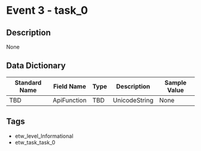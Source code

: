 # Event 3 - task_0

## Description
None

## Data Dictionary
|Standard Name|Field Name|Type|Description|Sample Value|
|---|---|---|---|---|
|TBD|ApiFunction|TBD|UnicodeString|None|None|

## Tags
* etw_level_Informational
* etw_task_task_0